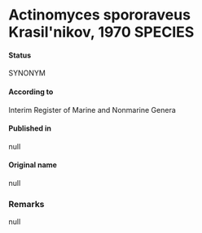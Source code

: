 # Actinomyces spororaveus Krasil'nikov, 1970 SPECIES

#### Status
SYNONYM

#### According to
Interim Register of Marine and Nonmarine Genera

#### Published in
null

#### Original name
null

### Remarks
null